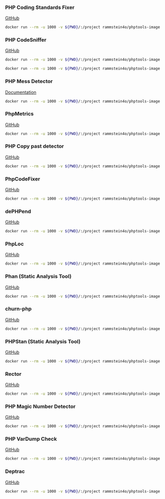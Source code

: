 ### PHP Coding Standards Fixer
[GitHub](https://github.com/FriendsOfPHP/PHP-CS-Fixer)

```bash
docker run --rm -u 1000 -v ${PWD}/:/project rammstein4o/phptools-image:0.2.0 php-cs-fixer fix ./src
```

### PHP CodeSniffer
[GitHub](https://github.com/squizlabs/PHP_CodeSniffer)

```bash
docker run --rm -u 1000 -v ${PWD}/:/project rammstein4o/phptools-image:0.2.0 phpcs ./src

docker run --rm -u 1000 -v ${PWD}/:/project rammstein4o/phptools-image:0.2.0 phpcbf ./src
```

### PHP Mess Detector
[Documentation](https://phpmd.org/documentation/index.html)

```bash
docker run --rm -u 1000 -v ${PWD}/:/project rammstein4o/phptools-image:0.2.0 phpmd ./src/ html cleancode --reportfile ./phpmd.html
```

### PhpMetrics
[GitHub](https://github.com/phpmetrics/PhpMetrics)

```bash
docker run --rm -u 1000 -v ${PWD}/:/project rammstein4o/phptools-image:0.2.0 phpmetrics --report-html=./report ./src
```

### PHP Copy past detector
[GitHub](https://github.com/sebastianbergmann/phpcpd)

```bash
docker run --rm -u 1000 -v ${PWD}/:/project rammstein4o/phptools-image:0.2.0 phpcpd ./src
```

### PhpCodeFixer
[GitHub](https://github.com/wapmorgan/PhpCodeFixer)

```bash
docker run --rm -u 1000 -v ${PWD}/:/project rammstein4o/phptools-image:0.2.0 phpcf --target 7.1 ./src
```

### dePHPend
[GitHub](https://github.com/mihaeu/dephpend)

```bash
docker run --rm -u 1000 -v ${PWD}/:/project rammstein4o/phptools-image:0.2.0 dephpend metrics ./src
```

### PhpLoc
[GitHub](https://github.com/sebastianbergmann/phploc)

```bash
docker run --rm -u 1000 -v ${PWD}/:/project rammstein4o/phptools-image:0.2.0 phploc ./src
```

### Phan (Static Analysis Tool)
[GitHub](https://github.com/phan/phan)

```bash
docker run --rm -u 1000 -v ${PWD}/:/project rammstein4o/phptools-image:0.2.0 phan -p -d ./src -o ./phan.txt
```

### churn-php
[GitHub](https://github.com/bmitch/churn-php)

```bash
docker run --rm -u 1000 -v ${PWD}/:/project rammstein4o/phptools-image:0.2.0 churn run ./src
```

### PHPStan (Static Analysis Tool)
[GitHub](https://github.com/phpstan/phpstan)

```bash
docker run --rm -u 1000 -v ${PWD}/:/project rammstein4o/phptools-image:0.2.0 phpstan analyse ./src --level=7
```

### Rector
[GitHub](https://github.com/rectorphp/rector)

```bash
docker run --rm -u 1000 -v ${PWD}/:/project rammstein4o/phptools-image:0.2.0 rector process ./src --autoload-file ./vendor/autoload.php
```

### PHP Magic Number Detector
[GitHub](https://github.com/povils/phpmnd)

```bash
docker run --rm -u 1000 -v ${PWD}/:/project rammstein4o/phptools-image:0.2.0 phpmnd ./src --ignore-funcs=round,sleep
```

### PHP VarDump Check
[GitHub](https://github.com/JakubOnderka/PHP-Var-Dump-Check)

```bash
docker run --rm -u 1000 -v ${PWD}/:/project rammstein4o/phptools-image:0.2.0 var-dump-check --no-colors --tracy ./src
```

### Deptrac
[GitHub](https://github.com/sensiolabs-de/deptrac)

```bash
docker run --rm -u 1000 -v ${PWD}/:/project rammstein4o/phptools-image:0.2.0 deptrac analyze depfile.yml
```
